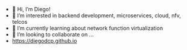 - 👋 Hi, I’m Diego!
- 👀 I’m interested in backend development, microservices, cloud, nfv, telcos
- 🌱 I’m currently learning about network function virtualization
- 💞️ I’m looking to collaborate on ...
- https://diegodcp.github.io

<!---
diegodcp/diegodcp is a ✨ special ✨ repository because its `README.md` (this file) appears on your GitHub profile.
You can click the Preview link to take a look at your changes.
--->
